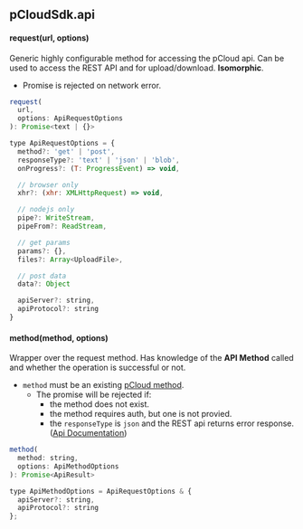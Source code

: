 ## pCloudSdk.api

#### request(url, options)

Generic highly configurable method for accessing the pCloud api. Can be used to access the REST API and for upload/download. **Isomorphic**.

- Promise is rejected on network error.

``` js
request(
  url,
  options: ApiRequestOptions
): Promise<text | {}>

type ApiRequestOptions = {
  method?: 'get' | 'post',
  responseType?: 'text' | 'json' | 'blob',
  onProgress?: (T: ProgressEvent) => void,

  // browser only
  xhr?: (xhr: XMLHttpRequest) => void,

  // nodejs only
  pipe?: WriteStream,
  pipeFrom?: ReadStream,

  // get params
  params?: {},
  files?: Array<UploadFile>,

  // post data
  data?: Object

  apiServer?: string,
  apiProtocol?: string
}
```

#### method(method, options)

Wrapper over the request method. Has knowledge of the **API Method** called and whether the operation is successful or not.

- `method` must be an existing [pCloud method](https://docs.pcloud.com).
    - The promise will be rejected if:
        - the method does not exist.
        - the method requires auth, but one is not provied.
        - the `responseType` is `json` and the REST api returns error response. ([Api Documentation](https://docs.pcloud.com/http_json_protocol/index.html))

``` js
method(
  method: string,
  options: ApiMethodOptions
): Promise<ApiResult>

type ApiMethodOptions = ApiRequestOptions & {
  apiServer?: string,
  apiProtocol?: string
};


```
